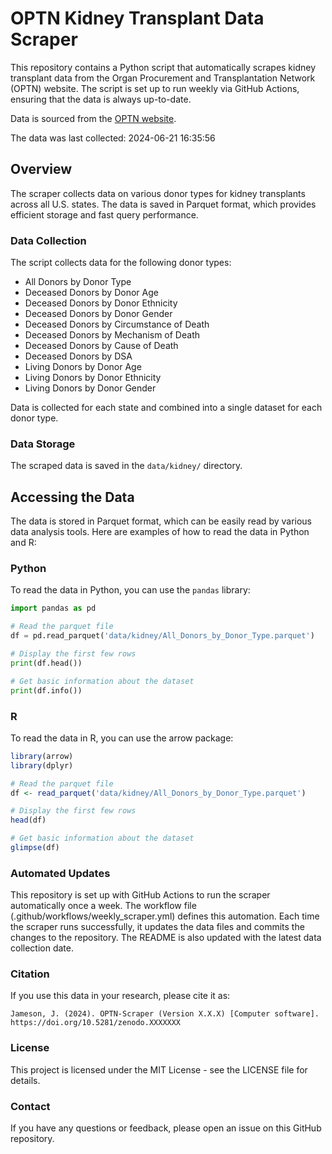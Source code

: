 # OPTN Kidney Transplant Data Scraper

This repository contains a Python script that automatically scrapes kidney transplant data from the Organ Procurement and Transplantation Network (OPTN) website. The script is set up to run weekly via GitHub Actions, ensuring that the data is always up-to-date.

Data is sourced from the [OPTN website](https://optn.transplant.hrsa.gov/data/view-data-reports/state-data/).

The data was last collected: 2024-06-21 16:35:56

## Overview

The scraper collects data on various donor types for kidney transplants across all U.S. states. The data is saved in Parquet format, which provides efficient storage and fast query performance.

### Data Collection

The script collects data for the following donor types:

- All Donors by Donor Type
- Deceased Donors by Donor Age
- Deceased Donors by Donor Ethnicity
- Deceased Donors by Donor Gender
- Deceased Donors by Circumstance of Death
- Deceased Donors by Mechanism of Death
- Deceased Donors by Cause of Death
- Deceased Donors by DSA
- Living Donors by Donor Age
- Living Donors by Donor Ethnicity
- Living Donors by Donor Gender

Data is collected for each state and combined into a single dataset for each donor type.

### Data Storage

The scraped data is saved in the `data/kidney/` directory.

## Accessing the Data

The data is stored in Parquet format, which can be easily read by various data analysis tools. Here are examples of how to read the data in Python and R:

### Python

To read the data in Python, you can use the `pandas` library:

```python
import pandas as pd

# Read the parquet file
df = pd.read_parquet('data/kidney/All_Donors_by_Donor_Type.parquet')

# Display the first few rows
print(df.head())

# Get basic information about the dataset
print(df.info())
```

### R

To read the data in R, you can use the arrow package:

```R
library(arrow)
library(dplyr)

# Read the parquet file
df <- read_parquet('data/kidney/All_Donors_by_Donor_Type.parquet')

# Display the first few rows
head(df)

# Get basic information about the dataset
glimpse(df)
```

### Automated Updates

This repository is set up with GitHub Actions to run the scraper automatically once a week. The workflow file (.github/workflows/weekly_scraper.yml) defines this automation.
Each time the scraper runs successfully, it updates the data files and commits the changes to the repository. The README is also updated with the latest data collection date.


### Citation

If you use this data in your research, please cite it as:

```
Jameson, J. (2024). OPTN-Scraper (Version X.X.X) [Computer software]. https://doi.org/10.5281/zenodo.XXXXXXX
```


### License
This project is licensed under the MIT License - see the LICENSE file for details.

### Contact

If you have any questions or feedback, please open an issue on this GitHub repository.



